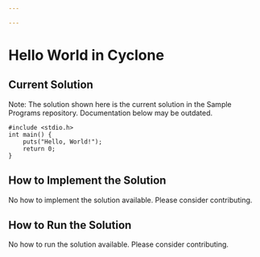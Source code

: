 ```yaml
---

---
```


# Hello World in Cyclone

## Current Solution

Note: The solution shown here is the current solution in the Sample Programs repository. Documentation below may be outdated.

```Cyclone
#include <stdio.h>
int main() {
	puts("Hello, World!");
	return 0;
}

```

## How to Implement the Solution

No how to implement the solution available. Please consider contributing.

## How to Run the Solution

No how to run the solution available. Please consider contributing.